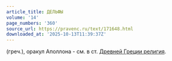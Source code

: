 ```yaml
---
article_title: ДЕЛЬФЫ
volume: '14'
page_numbers: '360'
source_url: https://pravenc.ru/text/171648.html
downloaded_at: '2025-10-13T11:39:37Z'
---
```


(греч.), оракул Аполлона - см. в ст. [Древней Греции религия](<https://pravenc.ru/text/Древней Греции религия.html>).
